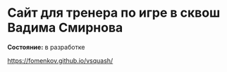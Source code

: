 <h1>Сайт для тренера по игре в сквош Вадима Смирнова</h1>

<b>Состояние:</b> в разработке

https://fomenkov.github.io/vsquash/
